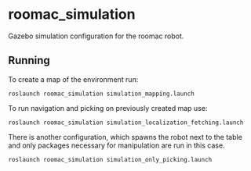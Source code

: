 # roomac_simulation

Gazebo simulation configuration for the roomac robot.

## Running

To create a map of the environment run:
```
roslaunch roomac_simulation simulation_mapping.launch
```

To run navigation and picking on previously created map use:
```
roslaunch roomac_simulation simulation_localization_fetching.launch
```

There is another configuration, which spawns the robot next to the table and only packages necessary for manipulation are run in this case.
```
roslaunch roomac_simulation simulation_only_picking.launch
```
